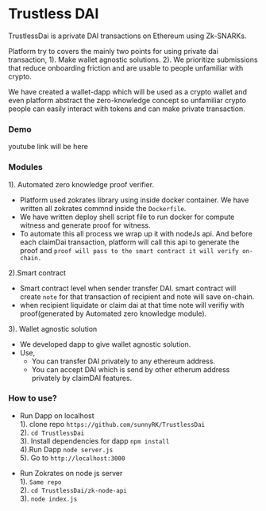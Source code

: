 # Trustless DAI

TrustlessDai is a private DAI transactions on Ethereum using Zk-SNARKs.

Platform try to covers the mainly two points for using private dai transaction,
1). Make wallet agnostic solutions.
2). We prioritize submissions that reduce onboarding friction and are usable to people unfamiliar with crypto.

We have created a wallet-dapp which will be used as a crypto wallet and even platform abstract the zero-knowledge concept so unfamiliar crypto people can easily interact with tokens and can make private transaction.

### Demo

youtube link will be here

### Modules

1). Automated zero knowledge proof verifier.
- Platform used zokrates library using inside docker container. We have written all zokrates commnd inside the `Dockerfile`.  
- We have written deploy shell script file to run docker for compute witness and generate proof for witness.  
- To automate this all process we wrap up it with nodeJs api. And before each claimDai transaction, platform will call this api to generate the proof and `proof will pass to the smart contract it will verify on-chain.`

2).Smart contract
- Smart contract level when sender transfer DAI. smart contract will create `note` for that transaction of recipient and note will save on-chain.
- when recipient liquidate or claim dai at that time note will verifiy with proof(generated by Automated zero knowledge module).

3). Wallet agnostic solution
- We developed dapp to give wallet agnostic solution. 
- Use,
    - You can transfer DAI privately to any ethereum address.
    - You can accept DAI which is send by other etherum address privately by claimDAI features.  

### How to use?

- Run Dapp on localhost  
1). clone repo `https://github.com/sunnyRK/TrustlessDai`  
2). `cd TrustlessDai`  
3). Install dependencies for dapp `npm install`   
4).Run Dapp `node server.js`  
5). Go to `http://localhost:3000`    

- Run Zokrates on node js server  
1). `Same repo`  
2). `cd TrustlessDai/zk-node-api`  
3). `node index.js`   





